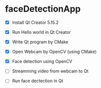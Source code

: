 # faceDetectionApp

- [x] Install Qt Creator 5.15.2
- [x] Run Hello world in Qt Creator
- [x] Write Qt program by CMake
- [x] Open Webcam by OpenCV (using CMake)
- [x] Face detection using OpenCV
- [ ] Streamming video from webcam to Qt
- [ ] Run face dectection in Qt

